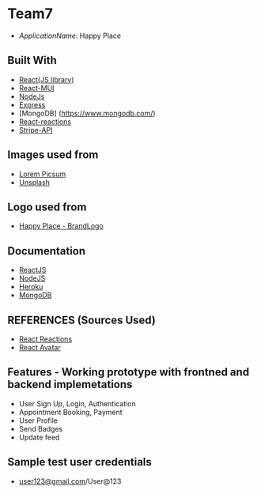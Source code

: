 # Team7

- _ApplicationName_: Happy Place

## Built With

- [React(JS library)](https://reactjs.org/)
- [React-MUI](https://v4.mui.com/)
- [NodeJs](https://nodejs.org/en/)
- [Express](https://expressjs.com/)
- [MongoDB] (https://www.mongodb.com/)
- [React-reactions](https://github.com/charkour/react-reactions)
- [Stripe-API](https://stripe.com/docs/api)

## Images used from

- [Lorem Picsum](https://picsum.photos/)
- [Unsplash](https://unsplash.com/)

## Logo used from

- [Happy Place - BrandLogo](https://www.freelogodesign.org/)

## Documentation

- [ReactJS](https://reactjs.org/docs/getting-started.html)
- [NodeJS](https://nodejs.org/en/docs/)
- [Heroku](https://devcenter.heroku.com/categories/reference)
- [MongoDB](https://www.mongodb.com/docs/)

## REFERENCES (Sources Used)

- [React Reactions](https://github.com/charkour/react-reactions)
- [React Avatar](https://mui.com/components/avatars/)

## Features - Working prototype with frontned and backend implemetations

- User Sign Up, Login, Authentication
- Appointment Booking, Payment
- User Profile
- Send Badges
- Update feed

## Sample test user credentials
- user123@gmail.com/User@123

